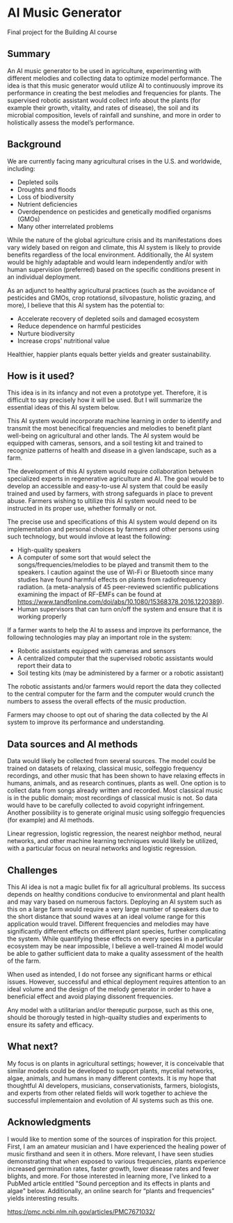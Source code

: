 # AI Music Generator

Final project for the Building AI course

## Summary

An AI music generator to be used in agriculture, experimenting with different melodies and collecting data to optimize model performance. The idea is that this music generator would utilize AI to continuously improve its performance in creating the best melodies and frequencies for plants. The supervised robotic assistant would collect info about the plants (for example their growth, vitality, and rates of disease), the soil and its microbial composition, levels of rainfall and sunshine, and more in order to holistically assess the model’s performance.

## Background

We are currently facing many agricultural crises in the U.S. and worldwide, including:
* Depleted soils
* Droughts and floods
* Loss of biodiversity
* Nutrient deficiencies
* Overdependence on pesticides and genetically modified organisms (GMOs)
* Many other interrelated problems

While the nature of the global agriculture crisis and its manifestations does vary widely based on reigon and climate, this AI system is likely to provide benefits regardless of the local environment. Additionally, the AI system would be highly adaptable and would learn independently and/or with human supervision (preferred) based on the specific conditions present in an individual deployment.

As an adjunct to healthy agricultural practices (such as the avoidance of pesticides and GMOs, crop rotationsd, silvopasture, holistic grazing, and more), I believe that this AI system has the potential to:
* Accelerate recovery of depleted soils and damaged ecosystem
* Reduce dependence on harmful pesticides
* Nurture biodiversity
* Increase crops' nutritional value

Healthier, happier plants equals better yields and greater sustainability.

## How is it used?

This idea is in its infancy and not even a prototype yet. Therefore, it is difficult to say precisely how it will be used. But I will summarize the essential ideas of this AI system below.

This AI system would incorporate machine learning in order to identify and transmit the most benecifical frequencies and melodies to benefit plant well-being on agricultural and other lands. The AI system would be equipped with cameras, sensors, and a soil testing kit and trained to recognize patterns of health and disease in a given landscape, such as a farm.

The development of this AI system would require collaboration between specialized experts in regenerative agriculture and AI. The goal would be to develop an accessible and easy-to-use AI system that could be easily trained and used by farmers, with strong safeguards in place to prevent abuse. Farmers wishing to ultilize this AI system would need to be instructed in its proper use, whether formally or not.

The precise use and specifications of this AI system would depend on its implementation and personal choices by farmers and other persons using such technology, but would invlove at least the following:
* High-quality speakers
* A computer of some sort that would select the songs/frequencies/melodies to be played and transmit them to the speakers. I caution against the use of Wi-Fi or Bluetooth since many studies have found harmful effects on plants from radiofrequency radiation. (a meta-analysis of 45 peer-reviewed scientific publications examining the impact of RF-EMFs can be found at https://www.tandfonline.com/doi/abs/10.1080/15368378.2016.1220389).
* Human supervisors that can turn on/off the system and ensure that it is working properly

If a farmer wants to help the AI to assess and improve its performance, the following technologies may play an important role in the system:
* Robotic assistants equipped with cameras and sensors
* A centralized computer that the supervised robotic assistants would report their data to
* Soil testing kits (may be administered by a farmer or a robotic assistant)

The robotic assistants and/or farmers would report the data they collected to the central computer for the farm and the computer would crunch the numbers to assess the overall effects of the music production.

Farmers may choose to opt out of sharing the data collected by the AI system to improve its performance and understanding.


## Data sources and AI methods

 Data would likely be collected from several sources. The model could be trained on datasets of relaxing, classical music, solfeggio frequency recordings, and other music that has been shown to have relaxing effects in humans, animals, and as research continues, plants as well. One option is to collect data from songs already written and recorded. Most classical music is in the public domain; most recordings of classical music is not. So data would have to be carefully collected to avoid copyright infringement. Another possibility is to generate original music using solfeggio frequencies (for example) and AI methods.

Linear regression, logistic regression, the nearest neighbor method, neural networks, and other machine learning techniques would likely be utilized, with a particular focus on neural networks and logistic regression.

## Challenges

This AI idea is not a magic bullet fix for all agricultural problems. Its success depends on healthy conditions conducive to environmental and plant health and may vary based on numerous factors. Deploying an AI system such as this on a large farm would require a very large number of speakers due to the short distance that sound waves at an ideal volume range for this application would travel. Different frequencies and melodies may have significantly different effects on different plant species, further complicating the system. While quantifying these effects on every species in a particular ecosystem may be near impossible, I believe a well-trained AI model would be able to gather sufficient data to make a quality assessment of the health of the farm.

When used as intended, I do not forsee any significant harms or ethical issues. However, successful and ethical deployment requires attention to an ideal volume and the design of the melody generator in order to have a beneficial effect and avoid playing dissonent frequencies.

Any model with a utilitarian and/or thereputic purpose, such as this one, should be thorougly tested in high-quailty studies and experiments to ensure its safety and efficacy.


## What next?

My focus is on plants in agricultural settings; however, it is conceivable that similar models could be developed to support plants, mycelial networks, algae, animals, and humans in many different contexts. It is my hope that thoughtful AI developers, musicians, conservationists, farmers, biologists, and experts from other related fields will work together to achieve the successful implementaion and evolution of AI systems such as this one.

## Acknowledgments

I would like to mention some of the sources of inspiration for this project.  First, I am an amateur musician and I have experienced the healing power of music firsthand and seen it in others. More relevant, I have seen studies demonstrating that when exposed to various frequencies, plants experience increased germination rates, faster growth, lower disease rates and fewer blights, and more. For those interested in learning more, I’ve linked to a PubMed article entitled "Sound perception and its effects in plants and algae" below. Additionally, an online search for “plants and frequencies” yields interesting results.

https://pmc.ncbi.nlm.nih.gov/articles/PMC7671032/
